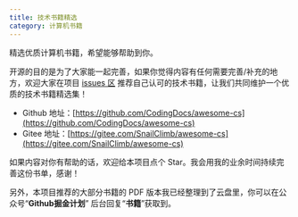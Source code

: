 ```yaml
---
title: 技术书籍精选
category: 计算机书籍
---
```


精选优质计算机书籍，希望能够帮助到你。

开源的目的是为了大家能一起完善，如果你觉得内容有任何需要完善/补充的地方，欢迎大家在项目 [issues 区](https://github.com/CodingDocs/awesome-cs/issues) 推荐自己认可的技术书籍，让我们共同维护一个优质的技术书籍精选集！

- Github 地址：[https://github.com/CodingDocs/awesome-cs](https://github.com/CodingDocs/awesome-cs)
- Gitee 地址：[https://gitee.com/SnailClimb/awesome-cs](https://gitee.com/SnailClimb/awesome-cs) 

如果内容对你有帮助的话，欢迎给本项目点个 Star。我会用我的业余时间持续完善这份书单，感谢！

另外，本项目推荐的大部分书籍的 PDF 版本我已经整理到了云盘里，你可以在公众号“**Github掘金计划**” 后台回复“**书籍**”获取到。
